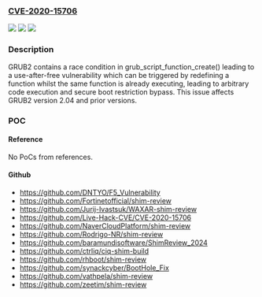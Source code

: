 ### [CVE-2020-15706](https://cve.mitre.org/cgi-bin/cvename.cgi?name=CVE-2020-15706)
![](https://img.shields.io/static/v1?label=Product&message=grub2%20in%20Ubuntu&color=blue)
![](https://img.shields.io/static/v1?label=Version&message=20.04%20LTS%3C%202.04-1ubuntu26.1%20&color=brighgreen)
![](https://img.shields.io/static/v1?label=Vulnerability&message=CWE-362%20Race%20Condition%20(Concurrent%20Execution%20using%20Shared%20Resource%20with%20Improper%20Synchronization)&color=brighgreen)

### Description

GRUB2 contains a race condition in grub_script_function_create() leading to a use-after-free vulnerability which can be triggered by redefining a function whilst the same function is already executing, leading to arbitrary code execution and secure boot restriction bypass. This issue affects GRUB2 version 2.04 and prior versions.

### POC

#### Reference
No PoCs from references.

#### Github
- https://github.com/DNTYO/F5_Vulnerability
- https://github.com/Fortinetofficial/shim-review
- https://github.com/Jurij-Ivastsuk/WAXAR-shim-review
- https://github.com/Live-Hack-CVE/CVE-2020-15706
- https://github.com/NaverCloudPlatform/shim-review
- https://github.com/Rodrigo-NR/shim-review
- https://github.com/baramundisoftware/ShimReview_2024
- https://github.com/ctrliq/ciq-shim-build
- https://github.com/rhboot/shim-review
- https://github.com/synackcyber/BootHole_Fix
- https://github.com/vathpela/shim-review
- https://github.com/zeetim/shim-review

